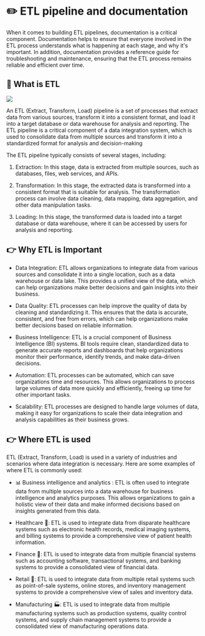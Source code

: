 # :pencil2: ETL pipeline and documentation 

When it comes to building ETL pipelines, documentation is a critical component. Documentation helps to ensure that everyone involved in the ETL process understands what is happening at each stage, and why it's important. In addition, documentation provides a reference guide for troubleshooting and maintenance, ensuring that the ETL process remains reliable and efficient over time.

## :thinking: What is ETL 

![](https://uploads-ssl.webflow.com/61aaafd445ccb86f98678181/6217a939b2338c00424dabc4_aqw_banner%20(1).gif)


An ETL (Extract, Transform, Load) pipeline is a set of processes that extract data from various sources, transform it into a consistent format, and load it into a target database or data warehouse for analysis and reporting. The ETL pipeline is a critical component of a data integration system, which is used to consolidate data from multiple sources and transform it into a standardized format for analysis and decision-making

The ETL pipeline typically consists of several stages, including:

1. Extraction: In this stage, data is extracted from multiple sources, such as databases, files, web services, and APIs.

2. Transformation: In this stage, the extracted data is transformed into a consistent format that is suitable for analysis.
   The transformation process can involve data   cleaning, data mapping, data aggregation, and other data manipulation tasks.

3. Loading: In this stage, the transformed data is loaded into a target database or data warehouse, where it can be accessed by users for analysis and reporting.

## :point_right: Why ETL is Important

* Data Integration: ETL allows organizations to integrate data from various sources and consolidate it into a single location, such as a data warehouse or data lake. This provides a unified view of the data, which can help organizations make better decisions and gain insights into their business.

* Data Quality: ETL processes can help improve the quality of data by cleaning and standardizing it. This ensures that the data is accurate, consistent, and free from errors, which can help organizations make better decisions based on reliable information.

* Business Intelligence: ETL is a crucial component of Business Intelligence (BI) systems. BI tools require clean, standardized data to generate accurate reports and dashboards that help organizations monitor their performance, identify trends, and make data-driven decisions.

* Automation: ETL processes can be automated, which can save organizations time and resources. This allows organizations to process large volumes of data more quickly and efficiently, freeing up time for other important tasks.

* Scalability: ETL processes are designed to handle large volumes of data, making it easy for organizations to scale their data integration and analysis capabilities as their business grows.

## :point_right: Where ETL is used

ETL (Extract, Transform, Load) is used in a variety of industries and scenarios where data integration is necessary. Here are some examples of where ETL is commonly used:

* :bar_chart: Business intelligence and analytics  : ETL is often used to integrate data from multiple sources into a data warehouse for business intelligence and analytics purposes. This allows organizations to gain a holistic view of their data and make informed decisions based on insights generated from this data.

* Healthcare :hospital:: ETL is used to integrate data from disparate healthcare systems such as electronic health records, medical imaging systems, and billing systems to provide a comprehensive view of patient health information.

* Finance :bank:: ETL is used to integrate data from multiple financial systems such as accounting software, transactional systems, and banking systems to provide a consolidated view of financial data.

* Retail :department_store:: ETL is used to integrate data from multiple retail systems such as point-of-sale systems, online stores, and inventory management systems to provide a comprehensive view of sales and inventory data.

* Manufacturing :factory:: ETL is used to integrate data from multiple manufacturing systems such as production systems, quality control systems, and supply chain management systems to provide a consolidated view of manufacturing operations data.
